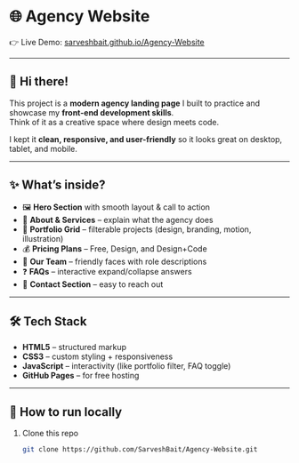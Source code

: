 # 🌐 Agency Website  

👉 Live Demo: [sarveshbait.github.io/Agency-Website](https://sarveshbait.github.io/Agency-Website/)  

---

## 👋 Hi there!  

This project is a **modern agency landing page** I built to practice and showcase my **front-end development skills**.  
Think of it as a creative space where design meets code.  

I kept it **clean, responsive, and user-friendly** so it looks great on desktop, tablet, and mobile.  

---

## ✨ What’s inside?  

- 🖼️ **Hero Section** with smooth layout & call to action  
- 📑 **About & Services** – explain what the agency does  
- 🎨 **Portfolio Grid** – filterable projects (design, branding, motion, illustration)  
- 💰 **Pricing Plans** – Free, Design, and Design+Code  
- 👥 **Our Team** – friendly faces with role descriptions  
- ❓ **FAQs** – interactive expand/collapse answers  
- 📩 **Contact Section** – easy to reach out  

---

## 🛠️ Tech Stack  

- **HTML5** – structured markup  
- **CSS3** – custom styling + responsiveness  
- **JavaScript** – interactivity (like portfolio filter, FAQ toggle)  
- **GitHub Pages** – for free hosting  

---


## 🚀 How to run locally  

1. Clone this repo  
   ```bash
   git clone https://github.com/SarveshBait/Agency-Website.git
